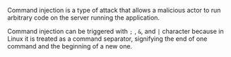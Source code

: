 Command injection is a type of attack that allows a malicious actor to run arbitrary code on the server running the application. 

Command injection can be triggered with `;` , `&`, and `|` character because in Linux it is treated as a command separator, signifying the end of one command and the beginning of a new one.